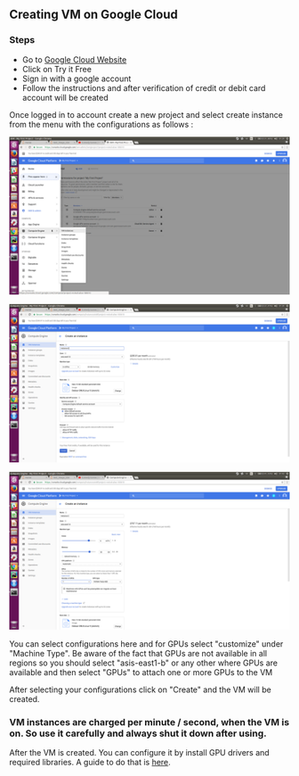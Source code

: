 ## Creating VM on Google Cloud
### Steps
- Go to [Google Cloud Website](https://cloud.google.com)
- Click on Try it Free
- Sign in with a google account
- Follow the instructions and after verification of credit or debit card account will be created


Once logged in to account create a new project  and select create instance from the menu with the configurations as follows : 

![VM Instance](./Images/vm_instance.png)

![VM Instance](./Images/configure_1.png)

![VM Instance](./Images/configure_2.png)

You can select configurations here and for GPUs select "customize" under "Machine Type". Be aware of the fact that GPUs are not available in all regions so you should select "asis-east1-b" or any other where GPUs are available and then select "GPUs" to attach one or more GPUs to the VM

After selecting your configurations click on "Create" and the VM will be created.

### VM instances are charged per minute / second, when the VM is on. So use it carefully and always shut it down after using.

After the VM is created. You can configure it by install GPU drivers and required libraries. A guide to do that is [here]("https://github.com/AtiqueUrRehman/CoolTensorflow/blob/master/README.md").